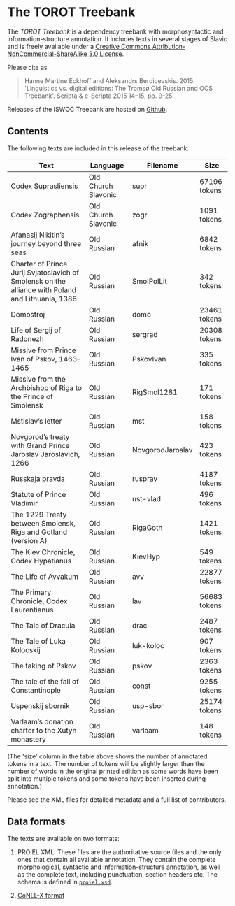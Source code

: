 The TOROT Treebank
==================

The _TOROT Treebank_ is a dependency treebank with morphosyntactic and
information-structure annotation. It includes texts in several stages of Slavic and is freely available under a [Creative Commons
Attribution-NonCommercial-ShareAlike 3.0 License](
http://creativecommons.org/licenses/by-nc-sa/3.0/us/).

Please cite as

> Hanne Martine Eckhoff and Aleksandrs Berdicevskis. 2015. 'Linguistics vs. digital editions: The Tromsø Old Russian and OCS Treebank'. Scripta & e-Scripta 2015 14–15, pp. 9-25.

Releases of the ISWOC Treebank are hosted on
[Github](https://github.com/torottreebank/treebank-releases).

Contents
--------

The following texts are included in this release of the treebank:

  Text                                                | Language                    | Filename    | Size
  ----                                                | --------                    | --------    | ----
  Codex Suprasliensis                            	  | Old Church Slavonic         | supr        | 67196 tokens
  Codex Zographensis                                  | Old Church Slavonic			| zogr        | 1091 tokens
  Afanasij Nikitin’s journey beyond three seas        | Old Russian                 | afnik       | 6842 tokens
  Charter of Prince Jurij Svjatoslavich of Smolensk on the alliance with Poland and Lithuania, 1386 | Old Russian | SmolPolLit | 342 tokens
  Domostroj                                           | Old Russian                 | domo        | 23461 tokens
  Life of Sergij of Radonezh                          | Old Russian                 | sergrad     | 20308 tokens
  Missive from Prince Ivan of Pskov, 1463–1465        | Old Russian                 | PskovIvan   | 335 tokens
  Missive from the Archbishop of Riga to the Prince of Smolensk | Old Russian       | RigSmol1281 | 171 tokens
  Mstislav’s letter                                   |Old Russian                  | mst   	  | 158 tokens
  Novgorod’s treaty with Grand Prince Jaroslav Jaroslavich, 1266 |Old Russian       | NovgorodJaroslav | 423 tokens
  Russkaja pravda                                     | Old Russian                 | rusprav     | 4187 tokens
  Statute of Prince Vladimir                          | Old Russian                 | ust-vlad    | 496 tokens
  The 1229 Treaty between Smolensk, Riga and Gotland (version A) | Old Russian      | RigaGoth    | 1421 tokens
  The Kiev Chronicle, Codex Hypatianus                | Old Russian   				| KievHyp     | 549 tokens
  The Life of Avvakum                                 | Old Russian                 | avv         | 22877 tokens 
  The Primary Chronicle, Codex Laurentianus           | Old Russian                 | lav         | 56683 tokens
  The Tale of Dracula                                 | Old Russian                 | drac        | 2487 tokens
  The Tale of Luka Kolocskij                          | Old Russian                 | luk-koloc   | 907 tokens
  The taking of Pskov                                 | Old Russian                 | pskov       | 2363 tokens
  The tale of the fall of Constantinople              | Old Russian                 | const       | 9255 tokens
  Uspenskij sbornik                                   | Old Russian                 | usp-sbor    | 25174 tokens
  Varlaam’s donation charter to the Xutyn monastery   | Old Russian                 | varlaam     | 148 tokens


(The 'size' column in the table above shows the number of annotated tokens in
a text. The number of tokens will be slightly larger than the number of words
in the original printed edition as some words have been split into multiple
tokens and some tokens have been inserted during annotation.)

Please see the XML files for detailed metadata and a full list of contributors.

Data formats
------------

The texts are available on two formats:

1. PROIEL XML: These files are the authoritative source files and the only ones
that contain all available annotation. They contain the complete morphological,
syntactic and information-structure annotation, as well as the complete text,
including punctuation, section headers etc. The schema is defined in
[`proiel.xsd`](https://github.com/proiel/proiel-treebank/blob/master/proiel.xsd).

2. [CoNLL-X format](http://nextens.uvt.nl/depparse-wiki/DataFormat)
